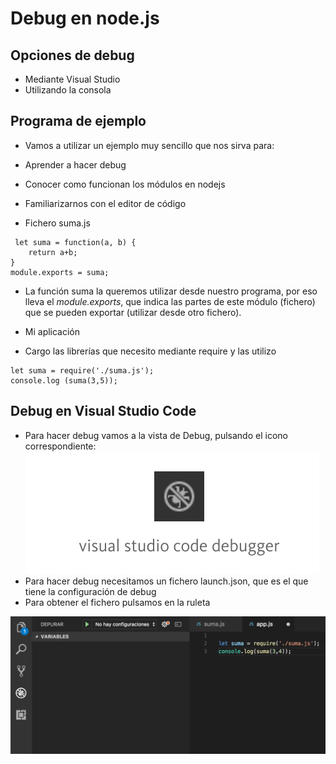 # Debug en node.js


## Opciones de debug
- Mediante Visual Studio
- Utilizando la consola

## Programa de ejemplo
- Vamos a utilizar un ejemplo muy sencillo que nos sirva para:
 - Aprender a hacer debug
 - Conocer como funcionan los módulos en nodejs
 - Familiarizarnos con el editor de código
 
- Fichero suma.js
```
 let suma = function(a, b) {
    return a+b;
}
module.exports = suma; 
```
- La función suma la queremos utilizar desde nuestro programa, por eso lleva el *module.exports*, que indica las partes de este módulo (fichero) que se pueden exportar (utilizar desde otro fichero).

- Mi aplicación
 - Cargo las librerías que necesito mediante require y las utilizo
 
 ```
 let suma = require('./suma.js');
console.log (suma(3,5));
```

## Debug en Visual Studio Code
- Para hacer debug vamos a la vista de Debug, pulsando el icono correspondiente:
![](/assets/icono-debug.png)
- Para hacer debug necesitamos un fichero launch.json, que es el que tiene la configuración de debug
- Para obtener el fichero pulsamos en la ruleta

![](/assets/sublime-debug.png)